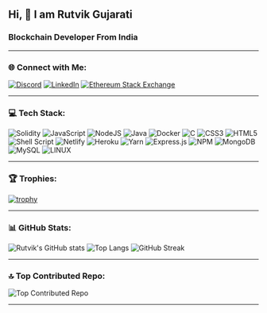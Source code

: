## Hi, 👋 I am Rutvik Gujarati
### Blockchain Developer From India

---

### 🌐 Connect with Me:
[![Discord](https://img.shields.io/badge/Discord-%237289DA.svg?logo=discord&logoColor=white)](https://discordapp.com/users/rutvik0) 
[![LinkedIn](https://img.shields.io/badge/LinkedIn-%230077B5.svg?logo=linkedin&logoColor=white)](https://www.linkedin.com/in/rutvik-gujarati/) 
[![Ethereum Stack Exchange](https://img.shields.io/badge/-Stackoverflow-FE7A16?logo=stack-overflow&logoColor=white)](https://ethereum.stackexchange.com/users/124449/gujarati) 

---

### 💻 Tech Stack:
![Solidity](https://img.shields.io/badge/Solidity-%23363636.svg?style=for-the-badge&logo=solidity&logoColor=white) 
![JavaScript](https://img.shields.io/badge/javascript-%23323330.svg?style=for-the-badge&logo=javascript&logoColor=%23F7DF1E) 
![NodeJS](https://img.shields.io/badge/node.js-6DA55F?style=for-the-badge&logo=node.js&logoColor=white) 
![Java](https://img.shields.io/badge/java-%23ED8B00.svg?style=for-the-badge&logo=java&logoColor=white) 
![Docker](https://img.shields.io/badge/docker-%230db7ed.svg?style=for-the-badge&logo=docker&logoColor=white) 
![C](https://img.shields.io/badge/c-%2300599C.svg?style=for-the-badge&logo=c&logoColor=white) 
![CSS3](https://img.shields.io/badge/css3-%231572B6.svg?style=for-the-badge&logo=css3&logoColor=white) 
![HTML5](https://img.shields.io/badge/html5-%23E34F26.svg?style=for-the-badge&logo=html5&logoColor=white) 
![Shell Script](https://img.shields.io/badge/shell_script-%23121011.svg?style=for-the-badge&logo=gnu-bash&logoColor=white) 
![Netlify](https://img.shields.io/badge/netlify-%23000000.svg?style=for-the-badge&logo=netlify&logoColor=#00C7B7) 
![Heroku](https://img.shields.io/badge/heroku-%23430098.svg?style=for-the-badge&logo=heroku&logoColor=white) 
![Yarn](https://img.shields.io/badge/yarn-%232C8EBB.svg?style=for-the-badge&logo=yarn&logoColor=white) 
![Express.js](https://img.shields.io/badge/express.js-%23404d59.svg?style=for-the-badge&logo=express&logoColor=%2361DAFB) 
![NPM](https://img.shields.io/badge/NPM-%23000000.svg?style=for-the-badge&logo=npm&logoColor=white) 
![MongoDB](https://img.shields.io/badge/MongoDB-%234ea94b.svg?style=for-the-badge&logo=mongodb&logoColor=white) 
![MySQL](https://img.shields.io/badge/mysql-%2300f.svg?style=for-the-badge&logo=mysql&logoColor=white) 
![LINUX](https://img.shields.io/badge/Linux-FCC624?style=for-the-badge&logo=linux&logoColor=black) 

---

### 🏆 Trophies:
[![trophy](https://github-profile-trophy.vercel.app/?username=RutvikGujarati&theme=onedark&column=ryo-ma)](https://github.com/ryo-ma/github-profile-trophy)

---

### 📊 GitHub Stats:
![Rutvik's GitHub stats](https://github-readme-stats.vercel.app/api?username=RutvikGujarati&theme=radical&hide_border=false&include_all_commits=false&count_private=false)
![Top Langs](https://github-readme-stats.vercel.app/api/top-langs/?username=RutvikGujarati&theme=radical&hide_border=false&include_all_commits=false&count_private=false&layout=compact)
![GitHub Streak](https://github-readme-streak-stats.herokuapp.com/?user=RutvikGujarati&theme=radical&hide_border=false)


---

### 🔝 Top Contributed Repo:
![Top Contributed Repo](https://github-contributor-stats.vercel.app/api?username=RutvikGujarati&limit=5&theme=dracula&combine_all_yearly_contributions=true)
<!-- ![Top Langs](https://github-readme-stats.vercel.app/api/top-langs/?username=RutvikGujarati&theme=radical&hide_border=false&include_all_commits=false&count_private=false&layout=compact) -->

---


